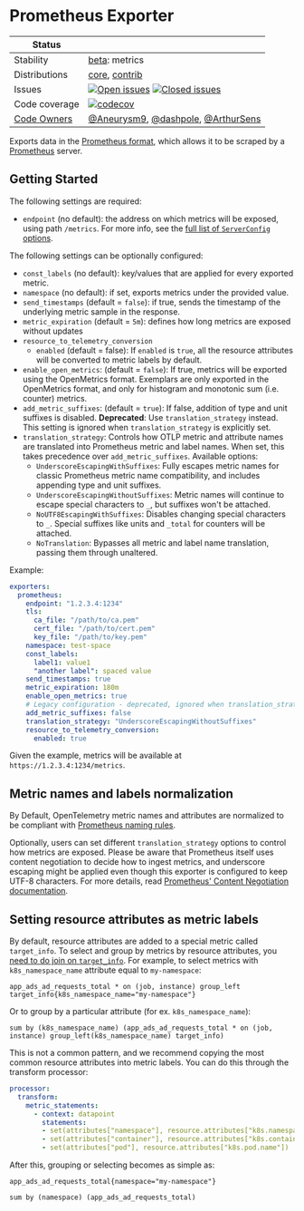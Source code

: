 # Prometheus Exporter

<!-- status autogenerated section -->
| Status        |           |
| ------------- |-----------|
| Stability     | [beta]: metrics   |
| Distributions | [core], [contrib] |
| Issues        | [![Open issues](https://img.shields.io/github/issues-search/open-telemetry/opentelemetry-collector-contrib?query=is%3Aissue%20is%3Aopen%20label%3Aexporter%2Fprometheus%20&label=open&color=orange&logo=opentelemetry)](https://github.com/open-telemetry/opentelemetry-collector-contrib/issues?q=is%3Aopen+is%3Aissue+label%3Aexporter%2Fprometheus) [![Closed issues](https://img.shields.io/github/issues-search/open-telemetry/opentelemetry-collector-contrib?query=is%3Aissue%20is%3Aclosed%20label%3Aexporter%2Fprometheus%20&label=closed&color=blue&logo=opentelemetry)](https://github.com/open-telemetry/opentelemetry-collector-contrib/issues?q=is%3Aclosed+is%3Aissue+label%3Aexporter%2Fprometheus) |
| Code coverage | [![codecov](https://codecov.io/github/open-telemetry/opentelemetry-collector-contrib/graph/main/badge.svg?component=exporter_prometheus)](https://app.codecov.io/gh/open-telemetry/opentelemetry-collector-contrib/tree/main/?components%5B0%5D=exporter_prometheus&displayType=list) |
| [Code Owners](https://github.com/open-telemetry/opentelemetry-collector-contrib/blob/main/CONTRIBUTING.md#becoming-a-code-owner)    | [@Aneurysm9](https://www.github.com/Aneurysm9), [@dashpole](https://www.github.com/dashpole), [@ArthurSens](https://www.github.com/ArthurSens) |

[beta]: https://github.com/open-telemetry/opentelemetry-collector/blob/main/docs/component-stability.md#beta
[core]: https://github.com/open-telemetry/opentelemetry-collector-releases/tree/main/distributions/otelcol
[contrib]: https://github.com/open-telemetry/opentelemetry-collector-releases/tree/main/distributions/otelcol-contrib
<!-- end autogenerated section -->

Exports data in the [Prometheus format](https://prometheus.io/docs/concepts/data_model/), which allows it to be scraped by a [Prometheus](https://prometheus.io/) server.

## Getting Started

The following settings are required:

- `endpoint` (no default): the address on which metrics will be exposed, using path `/metrics`. For more info, see the [full list of `ServerConfig` options](https://github.com/open-telemetry/opentelemetry-collector/tree/main/config/confighttp).

The following settings can be optionally configured:

- `const_labels` (no default): key/values that are applied for every exported metric.
- `namespace` (no default): if set, exports metrics under the provided value.
- `send_timestamps` (default = `false`): if true, sends the timestamp of the underlying metric sample in the response.
- `metric_expiration` (default = `5m`): defines how long metrics are exposed without updates
- `resource_to_telemetry_conversion`
  - `enabled` (default = false): If `enabled` is `true`, all the resource attributes will be converted to metric labels by default.
- `enable_open_metrics`: (default = `false`): If true, metrics will be exported using the OpenMetrics format. Exemplars are only exported in the OpenMetrics format, and only for histogram and monotonic sum (i.e. counter) metrics.
- `add_metric_suffixes`: (default = `true`): If false, addition of type and unit suffixes is disabled. **Deprecated**: Use `translation_strategy` instead. This setting is ignored when `translation_strategy` is explicitly set.
- `translation_strategy`: Controls how OTLP metric and attribute names are translated into Prometheus metric and label names. When set, this takes precedence over `add_metric_suffixes`. Available options:
  - `UnderscoreEscapingWithSuffixes`: Fully escapes metric names for classic Prometheus metric name compatibility, and includes appending type and unit suffixes.
  - `UnderscoreEscapingWithoutSuffixes`: Metric names will continue to escape special characters to `_`, but suffixes won't be attached.
  - `NoUTF8EscapingWithSuffixes`: Disables changing special characters to `_`. Special suffixes like units and `_total` for counters will be attached.
  - `NoTranslation`: Bypasses all metric and label name translation, passing them through unaltered.

Example:

```yaml
exporters:
  prometheus:
    endpoint: "1.2.3.4:1234"
    tls:
      ca_file: "/path/to/ca.pem"
      cert_file: "/path/to/cert.pem"
      key_file: "/path/to/key.pem"
    namespace: test-space
    const_labels:
      label1: value1
      "another label": spaced value
    send_timestamps: true
    metric_expiration: 180m
    enable_open_metrics: true
    # Legacy configuration - deprecated, ignored when translation_strategy is set
    add_metric_suffixes: false
    translation_strategy: "UnderscoreEscapingWithoutSuffixes"
    resource_to_telemetry_conversion:
      enabled: true
```

Given the example, metrics will be available at `https://1.2.3.4:1234/metrics`.

## Metric names and labels normalization

By Default, OpenTelemetry metric names and attributes are normalized to be compliant with [Prometheus naming rules](https://prometheus.io/docs/practices/naming/).

Optionally, users can set different `translation_strategy` options to control how metrics are exposed. Please be aware that Prometheus itself uses content negotiation to decide how to ingest metrics, and underscore escaping might be applied even though this exporter is configured to keep UTF-8 characters. For more details, read [Prometheus' Content Negotiation documentation](https://prometheus.io/docs/instrumenting/content_negotiation/).

## Setting resource attributes as metric labels

By default, resource attributes are added to a special metric called `target_info`. To select and group by metrics by resource attributes, you [need to do join on `target_info`](https://prometheus.io/docs/prometheus/latest/querying/operators/#many-to-one-and-one-to-many-vector-matches). For example, to select metrics with `k8s_namespace_name` attribute equal to `my-namespace`:

```promql
app_ads_ad_requests_total * on (job, instance) group_left target_info{k8s_namespace_name="my-namespace"}
```

Or to group by a particular attribute (for ex. `k8s_namespace_name`):

```promql
sum by (k8s_namespace_name) (app_ads_ad_requests_total * on (job, instance) group_left(k8s_namespace_name) target_info)
```

This is not a common pattern, and we recommend copying the most common resource attributes into metric labels. You can do this through the transform processor:

```yaml
processor:
  transform:
    metric_statements:
      - context: datapoint
        statements:
        - set(attributes["namespace"], resource.attributes["k8s.namespace.name"])
        - set(attributes["container"], resource.attributes["k8s.container.name"])
        - set(attributes["pod"], resource.attributes["k8s.pod.name"])
```

After this, grouping or selecting becomes as simple as:

```promql
app_ads_ad_requests_total{namespace="my-namespace"}

sum by (namespace) (app_ads_ad_requests_total)
```